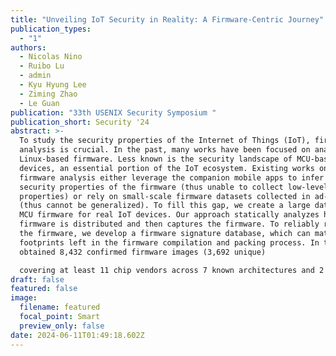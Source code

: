 ```yaml
---
title: "Unveiling IoT Security in Reality: A Firmware-Centric Journey"
publication_types:
  - "1"
authors:
  - Nicolas Nino
  - Ruibo Lu
  - admin
  - Kyu Hyung Lee
  - Ziming Zhao
  - Le Guan
publication: "33th USENIX Security Symposium "
publication_short: Security '24
abstract: >-
  To study the security properties of the Internet of Things (IoT), firmware
  analysis is crucial. In the past, many works have been focused on analyzing
  Linux-based firmware. Less known is the security landscape of MCU-based IoT
  devices, an essential portion of the IoT ecosystem. Existing works on MCU
  firmware analysis either leverage the companion mobile apps to infer the
  security properties of the firmware (thus unable to collect low-level
  properties) or rely on small-scale firmware datasets collected in ad-hoc ways
  (thus cannot be generalized). To fill this gap, we create a large dataset of
  MCU firmware for real IoT devices. Our approach statically analyzes how MCU
  firmware is distributed and then captures the firmware. To reliably recognize
  the firmware, we develop a firmware signature database, which can match the
  footprints left in the firmware compilation and packing process. In total, we
  obtained 8,432 confirmed firmware images (3,692 unique)

  covering at least 11 chip vendors across 7 known architectures and 2 proprietary architectures. We also conducted a series of static analyses to assess the security properties of this dataset. The result reveals three disconcerting facts: 1) the lack of firmware protection, 2) the existence of N-day vulnerabilities, and 3) the rare adoption of security mitigation
draft: false
featured: false
image:
  filename: featured
  focal_point: Smart
  preview_only: false
date: 2024-06-11T01:49:18.602Z
---
```

